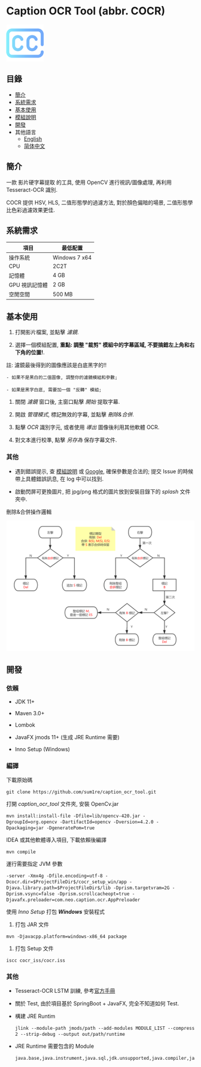 # Caption OCR Tool (abbr. COCR)

 <img src="../src/main/resources/image/logo.png" height = "100" alt="logo" align=center />

## 目錄
- [簡介](#簡介)
- [系統需求](#系統需求)
- [基本使用](#基本使用)
- [模組說明](MODULE_ZH_TW.MD)
- [開發](#開發)
- 其他語言
  - [English](README_EN.MD)
  - [简体中文](../README.MD)

## 簡介

一款 影片硬字幕提取 的工具, 使用 OpenCV 進行視訊/圖像處理, 再利用 Tesseract-OCR 識別.

COCR 提供 HSV, HLS, 二值形態學的過濾方法, 對於顏色偏暗的場景, 二值形態學比色彩過濾效果更佳.

## 系統需求

|項目|最低配置|
|-|-|
|操作系統|Windows 7 x64|
|CPU|2C2T|
|記憶體|4 GB|
|GPU 視訊記憶體|2 GB|
|空閒空間|500 MB|

## 基本使用

1. 打開影片檔案, 並點擊 *濾鏡*.

1. 選擇一個模組配置, **重點: 調整 "裁剪" 模組中的字幕區域, 不要搞錯左上角和右下角的位置!**.

  註: 濾鏡最後得到的圖像應該是白底黑字的!!

    - 如果不是黑白的二值圖像, 調整你的濾鏡模組和參數;

    - 如果是黑字白底, 需要加一個 "反轉" 模組;

1. 關閉 *濾鏡* 窗口後, 主窗口點擊 *開始* 提取字幕.

1. 開啟 *管理模式*, 標記無效的字幕, 並點擊 *刪除&合併*.

1. 點擊 *OCR* 識別字元, 或者使用 *導出* 圖像後利用其他軟體 OCR.

1. 對文本進行校準, 點擊 *另存為* 保存字幕文件.

### 其他

- 遇到錯誤提示, 查 [模組說明](MODULE_ZH_TW.MD) 或 [Google](https://google.com), 確保參數是合法的; 提交 Issue 的時候帶上具體錯誤訊息, 在 log 中可以找到.

- 啟動閃屏可更換圖片, 把 jpg/png 格式的圖片放到安裝目錄下的 *splash* 文件夾中.

刪除&合併操作邏輯

![flow](flow_zh_tw.png)

## 開發

### 依賴

- JDK 11+

- Maven 3.0+

- Lombok

- JavaFX jmods 11+ (生成 JRE Runtime 需要)

- Inno Setup (Windows)

### 編譯

下載原始碼

```
git clone https://github.com/sum1re/caption_ocr_tool.git
```

打開 *caption_ocr_tool* 文件夾, 安裝 OpenCv.jar

```
mvn install:install-file -Dfile=lib/opencv-420.jar -DgroupId=org.opencv -DartifactId=opencv -Dversion=4.2.0 -Dpackaging=jar -DgeneratePom=true
```

IDEA 或其他軟體導入項目, 下載依賴後編譯

```
mvn compile
```

運行需要指定 JVM 參數

```
-server -Xmx4g -Dfile.encoding=utf-8 -Dcocr.dir=$ProjectFileDir$/cocr_setup_win/app -Djava.library.path=$ProjectFileDir$/lib -Dprism.targetvram=2G -Dprism.vsync=false -Dprism.scrollcacheopt=true -Djavafx.preloader=com.neo.caption.ocr.AppPreloader
```

使用 *Inno Setup* 打包 ***Windows*** 安裝程式

1. 打包 JAR 文件

  ```
  mvn -Djavacpp.platform=windows-x86_64 package
  ```

1. 打包 Setup 文件

  ```
  iscc cocr_iss/cocr.iss
  ```

### 其他

- Tesseract-OCR LSTM 訓練, 參考[官方手冊](https://tesseract-ocr.github.io/tessdoc/TrainingTesseract-4.00)

- 關於 Test, 由於項目基於 SpringBoot + JavaFX, 完全不知道如何 Test.

- 構建 JRE Runtim

  ```
  jlink --module-path jmods/path --add-modules MODULE_LIST --compress 2 --strip-debug --output out/path/runtime
  ```

- JRE Runtime 需要包含的 Module

  ```
  java.base,java.instrument,java.sql,jdk.unsupported,java.compiler,java.logging,java.desktop,java.naming,java.xml,java.prefs,java.management,java.rmi,java.scripting,jdk.httpserver,javafx.base,javafx.controls,javafx.fxml,javafx.graphics
  ```

